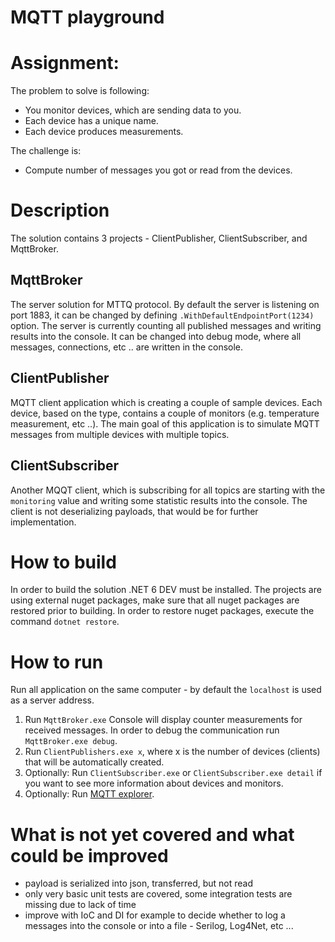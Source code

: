 # MQTT playground
# Assignment:
The problem to solve is following:

- You monitor devices, which are sending data to you.
- Each device has a unique name.
- Each device produces measurements.

The challenge is:
- Compute number of messages you got or read from the devices.

# Description
The solution contains 3 projects - ClientPublisher, ClientSubscriber, and MqttBroker.
## MqttBroker
The server solution for MTTQ protocol. By default the server is listening on port 1883, it can be changed by defining `.WithDefaultEndpointPort(1234)` option.
The server is currently counting all published messages and writing results into the console. It can be changed into debug mode, where all messages, connections, etc .. are written in the console.

## ClientPublisher
MQTT client application which is creating a couple of sample devices. Each device, based on the type, contains a couple of monitors (e.g. temperature measurement, etc ..).
The main goal of this application is to simulate MQTT messages from multiple devices with multiple topics.

## ClientSubscriber
Another MQQT client, which is subscribing for all topics are starting with the `monitoring` value and writing some statistic results into the console.
The client is not deserializing payloads, that would be for further implementation.

# How to build
In order to build the solution .NET 6 DEV must be installed. The projects are using external nuget packages, make sure that all nuget packages are restored prior to building.
In order to restore nuget packages, execute the command `dotnet restore`.

# How to run
Run all application on the same computer - by default the `localhost` is used as a server address.
1. Run `MqttBroker.exe` Console will display counter measurements for received messages. In order to debug the communication run `MqttBroker.exe debug`.
2. Run `ClientPublishers.exe x`, where x is the number of devices (clients) that will be automatically created. 
3. Optionally: Run `ClientSubscriber.exe` or `ClientSubscriber.exe detail` if you want to see more information about devices and monitors.
4. Optionally: Run [MQTT explorer](http://mqtt-explorer.com/).

# What is not yet covered and what could be improved
- payload is serialized into json, transferred, but not read
- only very basic unit tests are covered, some integration tests are missing due to lack of time
- improve with IoC and DI for example to decide whether to log a messages into the console or into a file - Serilog, Log4Net, etc ...
